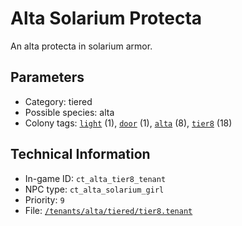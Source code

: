 # Alta Solarium Protecta

An alta protecta in solarium armor.

## Parameters

- Category: tiered
- Possible species: alta
- Colony tags: [`light`](https://ceterai.github.io/MyEnternia/Wiki/Tags/Light) (1), [`door`](https://ceterai.github.io/MyEnternia/Wiki/Tags/Door) (1), [`alta`](https://ceterai.github.io/MyEnternia/Wiki/Tags/Alta) (8), [`tier8`](https://ceterai.github.io/MyEnternia/Wiki/Tags/Tier8) (18)

## Technical Information

- In-game ID: `ct_alta_tier8_tenant`
- NPC type: `ct_alta_solarium_girl`
- Priority: `9`
- File: [`/tenants/alta/tiered/tier8.tenant`](https://github.com/Ceterai/Enternia/blob/main/tenants/alta/tiered/tier8.tenant)
